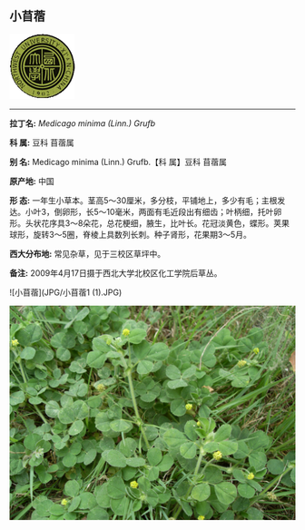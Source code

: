## 小苜蓿

![西北大学校园网络植物志](JPG/nwu.gif)

---

**拉丁名:**  _Medicago minima (Linn.) Grufb_

**科 属:** 豆科 苜蓿属

**别 名:** Medicago minima (Linn.) Grufb.【科 属】豆科 苜蓿属

**原产地:** 中国

**形  态:** 一年生小草本。茎高5～30厘米，多分枝，平铺地上，多少有毛；主根发达。小叶3，倒卵形，长5～10毫米，两面有毛近段出有细齿；叶柄细，托叶卵形。头状花序具3～8朵花，总花梗细，腋生，比叶长。花冠淡黄色，蝶形。荚果球形，旋转3～5圈，脊棱上具数列长刺。种子肾形，花果期3～5月。

**西大分布地:** 常见杂草，见于三校区草坪中。

**备注:** 2009年4月17日摄于西北大学北校区化工学院后草丛。

![小苜蓿](JPG/小苜蓿1 (1).JPG) 

![小苜蓿](JPG/小苜蓿1.JPG) 

